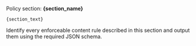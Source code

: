 Policy section: **{section_name}**

```
{section_text}
```

Identify every enforceable content rule described in this section and output them using the required JSON schema.
